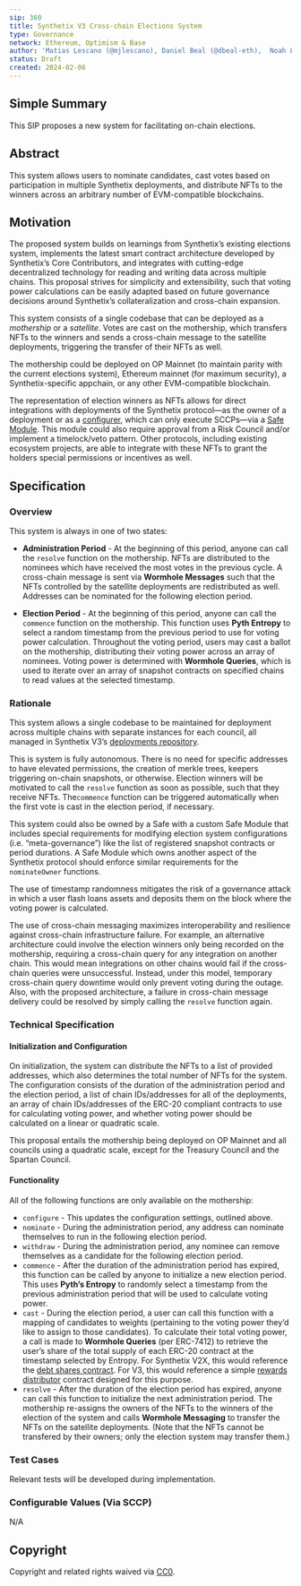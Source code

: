 ```yaml
---
sip: 360
title: Synthetix V3 Cross-chain Elections System
type: Governance
network: Ethereum, Optimism & Base
author: 'Matias Lescano (@mjlescano), Daniel Beal (@dbeal-eth),  Noah Litvin (@noahlitvin)'
status: Draft
created: 2024-02-06
---
```


<!--You can leave these HTML comments in your merged SCCP and delete the visible duplicate text guides, they will not appear and may be helpful to refer to if you edit it again. This is the suggested template for new SCCPs. Note that an SCCP number will be assigned by an editor. When opening a pull request to submit your SCCP, please use an abbreviated title in the filename, `sccp-draft_title_abbrev.md`. The title should be 44 characters or less.-->

## Simple Summary

<!--"If you can't explain it simply, you don't understand it well enough." Provide a simplified and layman-accessible explanation of the SCCP.-->

This SIP proposes a new system for facilitating on-chain elections.

## Abstract

<!--A short (~200 word) description of the variable change proposed.-->

This system allows users to nominate candidates, cast votes based on participation in multiple Synthetix deployments, and distribute NFTs to the winners across an arbitrary number of EVM-compatible blockchains.

## Motivation

<!--The motivation is critical for SCCPs that want to update variables within Synthetix. It should clearly explain why the existing variable is not incentive aligned. SCCP submissions without sufficient motivation may be rejected outright.-->

The proposed system builds on learnings from Synthetix’s existing elections system, implements the latest smart contract architecture developed by Synthetix’s Core Contributors, and integrates with cutting-edge decentralized technology for reading and writing data across multiple chains. This proposal strives for simplicity and extensibility, such that voting power calculations can be easily adapted based on future governance decisions around Synthetix’s collateralization and cross-chain expansion.

This system consists of a single codebase that can be deployed as a _mothership_ or a _satellite_. Votes are cast on the mothership, which transfers NFTs to the winners and sends a cross-chain message to the satellite deployments, triggering the transfer of their NFTs as well.

The mothership could be deployed on OP Mainnet (to maintain parity with the current elections system), Ethereum mainnet (for maximum security), a Synthetix-specific appchain, or any other EVM-compatible blockchain.

The representation of election winners as NFTs allows for direct integrations with deployments of the Synthetix protocol—as the owner of a deployment or as a [configurer](https://sips.synthetix.io/sips/sip-341/), which can only execute SCCPs—via a [Safe Module](https://docs.safe.global/safe-smart-account/modules). This module could also require approval from a Risk Council and/or implement a timelock/veto pattern. Other protocols, including existing ecosystem projects, are able to integrate with these NFTs to grant the holders special permissions or incentives as well.

## Specification

<!--The specification should describe the syntax and semantics of any new feature, there are five sections
1. Overview
2. Rationale
3. Technical Specification
4. Test Cases
5. Configurable Values
-->

### Overview

<!--This is a high level overview of *how* the SIP will solve the problem. The overview should clearly describe how the new feature will be implemented.-->

This system is always in one of two states:

- **Administration Period** - At the beginning of this period, anyone can call the `resolve` function on the mothership. NFTs are distributed to the nominees which have received the most votes in the previous cycle. A cross-chain message is sent via **Wormhole Messages** such that the NFTs controlled by the satellite deployments are redistributed as well. Addresses can be nominated for the following election period.

- **Election Period** - At the beginning of this period, anyone can call the `commence` function on the mothership. This function uses **Pyth Entropy** to select a random timestamp from the previous period to use for voting power calculation. Throughout the voting period, users may cast a ballot on the mothership, distributing their voting power across an array of nominees. Voting power is determined with **Wormhole Queries**, which is used to iterate over an array of snapshot contracts on specified chains to read values at the selected timestamp.

### Rationale

<!--This is where you explain the reasoning behind how you propose to solve the problem. Why did you propose to implement the change in this way, what were the considerations and trade-offs. The rationale fleshes out what motivated the design and why particular design decisions were made. It should describe alternate designs that were considered and related work. The rationale may also provide evidence of consensus within the community, and should discuss important objections or concerns raised during discussion.-->

This system allows a single codebase to be maintained for deployment across multiple chains with separate instances for each council, all managed in Synthetix V3’s [deployments repository](https://github.com/synthetixio/synthetix-deployments).

This is system is fully autonomous. There is no need for specific addresses to have elevated permissions, the creation of merkle trees, keepers triggering on-chain snapshots, or otherwise. Election winners will be motivated to call the `resolve` function as soon as possible, such that they receive NFTs. The`commence` function can be triggered automatically when the first vote is cast in the election period, if necessary.

This system could also be owned by a Safe with a custom Safe Module that includes special requirements for modifying election system configurations (i.e. “meta-governance”) like the list of registered snapshot contracts or period durations. A Safe Module which owns another aspect of the Synthetix protocol should enforce similar requirements for the `nominateOwner` functions.

The use of timestamp randomness mitigates the risk of a governance attack in which a user flash loans assets and deposits them on the block where the voting power is calculated.

The use of cross-chain messaging maximizes interoperability and resilience against cross-chain infrastructure failure. For example, an alternative architecture could involve the election winners only being recorded on the mothership, requiring a cross-chain query for any integration on another chain. This would mean integrations on other chains would fail if the cross-chain queries were unsuccessful. Instead, under this model, temporary cross-chain query downtime would only prevent voting during the outage. Also, with the proposed architecture, a failure in cross-chain message delivery could be resolved by simply calling the `resolve` function again.

### Technical Specification

<!--The technical specification should outline the public API of the changes proposed. That is, changes to any of the interfaces Synthetix currently exposes or the creations of new ones.-->

#### Initialization and Configuration

On initialization, the system can distribute the NFTs to a list of provided addresses, which also determines the total number of NFTs for the system. The configuration consists of the duration of the administration period and the election period, a list of chain IDs/addresses for all of the deployments, an array of chain IDs/addresses of the ERC-20 compliant contracts to use for calculating voting power, and whether voting power should be calculated on a linear or quadratic scale.

This proposal entails the mothership being deployed on OP Mainnet and all councils using a quadratic scale, except for the Treasury Council and the Spartan Council.

#### Functionality

All of the following functions are only available on the mothership:

- `configure` - This updates the configuration settings, outlined above.
- `nominate` - During the administration period, any address can nominate themselves to run in the following election period.
- `withdraw` - During the administration period, any nominee can remove themselves as a candidate for the following election period.
- `commence` - After the duration of the administration period has expired, this function can be called by anyone to initialize a new election period. This uses **Pyth’s Entropy** to randomly select a timestamp from the previous administration period that will be used to calculate voting power.
- `cast` - During the election period, a user can call this function with a mapping of candidates to weights (pertaining to the voting power they’d like to assign to those candidates). To calculate their total voting power, a call is made to **Wormhole Queries** (per ERC-7412) to retrieve the user’s share of the total supply of each ERC-20 contract at the timestamp selected by Entropy. For Synthetix V2X, this would reference the [debt shares contract](https://sips.synthetix.io/sips/sip-185/). For V3, this would reference a simple [rewards distributor](https://sips.synthetix.io/sips/sip-305/) contract designed for this purpose.
- `resolve` - After the duration of the election period has expired, anyone can call this function to initialize the next administration period. The mothership re-assigns the owners of the NFTs to the winners of the election of the system and calls **Wormhole Messaging** to transfer the NFTs on the satellite deployments. (Note that the NFTs cannot be transfered by their owners; only the election system may transfer them.)

### Test Cases

<!--Test cases for an implementation are mandatory for SIPs but can be included with the implementation..-->

Relevant tests will be developed during implementation.

### Configurable Values (Via SCCP)

<!--Please list all values configurable via SCCP under this implementation.-->

N/A

## Copyright

Copyright and related rights waived via [CC0](https://creativecommons.org/publicdomain/zero/1.0/).
